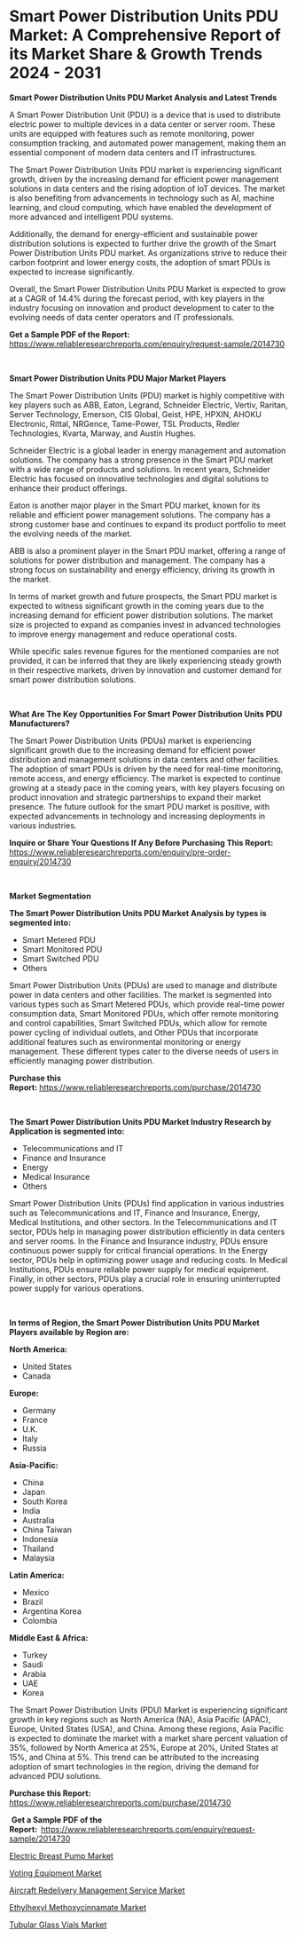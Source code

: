 <p><h1>Smart Power Distribution Units PDU Market: A Comprehensive Report of its Market Share & Growth Trends 2024 - 2031</h1></p><p><strong>Smart Power Distribution Units PDU Market Analysis and Latest Trends</strong></p>
<p><p>A Smart Power Distribution Unit (PDU) is a device that is used to distribute electric power to multiple devices in a data center or server room. These units are equipped with features such as remote monitoring, power consumption tracking, and automated power management, making them an essential component of modern data centers and IT infrastructures.</p><p>The Smart Power Distribution Units PDU market is experiencing significant growth, driven by the increasing demand for efficient power management solutions in data centers and the rising adoption of IoT devices. The market is also benefiting from advancements in technology such as AI, machine learning, and cloud computing, which have enabled the development of more advanced and intelligent PDU systems.</p><p>Additionally, the demand for energy-efficient and sustainable power distribution solutions is expected to further drive the growth of the Smart Power Distribution Units PDU market. As organizations strive to reduce their carbon footprint and lower energy costs, the adoption of smart PDUs is expected to increase significantly.</p><p>Overall, the Smart Power Distribution Units PDU Market is expected to grow at a CAGR of 14.4% during the forecast period, with key players in the industry focusing on innovation and product development to cater to the evolving needs of data center operators and IT professionals.</p></p>
<p><strong>Get a Sample PDF of the Report:&nbsp;</strong> <a href="https://www.reliableresearchreports.com/enquiry/request-sample/2014730">https://www.reliableresearchreports.com/enquiry/request-sample/2014730</a></p>
<p>&nbsp;</p>
<p><strong>Smart Power Distribution Units PDU Major Market Players</strong></p>
<p><p>The Smart Power Distribution Units (PDU) market is highly competitive with key players such as ABB, Eaton, Legrand, Schneider Electric, Vertiv, Raritan, Server Technology, Emerson, CIS Global, Geist, HPE, HPXIN, AHOKU Electronic, Rittal, NRGence, Tame-Power, TSL Products, Redler Technologies, Kvarta, Marway, and Austin Hughes.</p><p>Schneider Electric is a global leader in energy management and automation solutions. The company has a strong presence in the Smart PDU market with a wide range of products and solutions. In recent years, Schneider Electric has focused on innovative technologies and digital solutions to enhance their product offerings.</p><p>Eaton is another major player in the Smart PDU market, known for its reliable and efficient power management solutions. The company has a strong customer base and continues to expand its product portfolio to meet the evolving needs of the market.</p><p>ABB is also a prominent player in the Smart PDU market, offering a range of solutions for power distribution and management. The company has a strong focus on sustainability and energy efficiency, driving its growth in the market.</p><p>In terms of market growth and future prospects, the Smart PDU market is expected to witness significant growth in the coming years due to the increasing demand for efficient power distribution solutions. The market size is projected to expand as companies invest in advanced technologies to improve energy management and reduce operational costs.</p><p>While specific sales revenue figures for the mentioned companies are not provided, it can be inferred that they are likely experiencing steady growth in their respective markets, driven by innovation and customer demand for smart power distribution solutions.</p></p>
<p>&nbsp;</p>
<p><strong>What Are The Key Opportunities For Smart Power Distribution Units PDU Manufacturers?</strong></p>
<p><p>The Smart Power Distribution Units (PDUs) market is experiencing significant growth due to the increasing demand for efficient power distribution and management solutions in data centers and other facilities. The adoption of smart PDUs is driven by the need for real-time monitoring, remote access, and energy efficiency. The market is expected to continue growing at a steady pace in the coming years, with key players focusing on product innovation and strategic partnerships to expand their market presence. The future outlook for the smart PDU market is positive, with expected advancements in technology and increasing deployments in various industries.</p></p>
<p><strong>Inquire or Share Your Questions If Any Before Purchasing This Report:</strong> <a href="https://www.reliableresearchreports.com/enquiry/pre-order-enquiry/2014730">https://www.reliableresearchreports.com/enquiry/pre-order-enquiry/2014730</a></p>
<p>&nbsp;</p>
<p><strong>Market Segmentation</strong></p>
<p><strong>The Smart Power Distribution Units PDU Market Analysis by types is segmented into:</strong></p>
<p><ul><li>Smart Metered PDU</li><li>Smart Monitored PDU</li><li>Smart Switched PDU</li><li>Others</li></ul></p>
<p><p>Smart Power Distribution Units (PDUs) are used to manage and distribute power in data centers and other facilities. The market is segmented into various types such as Smart Metered PDUs, which provide real-time power consumption data, Smart Monitored PDUs, which offer remote monitoring and control capabilities, Smart Switched PDUs, which allow for remote power cycling of individual outlets, and Other PDUs that incorporate additional features such as environmental monitoring or energy management. These different types cater to the diverse needs of users in efficiently managing power distribution.</p></p>
<p><strong>Purchase this Report:&nbsp;</strong><a href="https://www.reliableresearchreports.com/purchase/2014730">https://www.reliableresearchreports.com/purchase/2014730</a></p>
<p>&nbsp;</p>
<p><strong>The Smart Power Distribution Units PDU Market Industry Research by Application is segmented into:</strong></p>
<p><ul><li>Telecommunications and IT</li><li>Finance and Insurance</li><li>Energy</li><li>Medical Insurance</li><li>Others</li></ul></p>
<p><p>Smart Power Distribution Units (PDUs) find application in various industries such as Telecommunications and IT, Finance and Insurance, Energy, Medical Institutions, and other sectors. In the Telecommunications and IT sector, PDUs help in managing power distribution efficiently in data centers and server rooms. In the Finance and Insurance industry, PDUs ensure continuous power supply for critical financial operations. In the Energy sector, PDUs help in optimizing power usage and reducing costs. In Medical Institutions, PDUs ensure reliable power supply for medical equipment. Finally, in other sectors, PDUs play a crucial role in ensuring uninterrupted power supply for various operations.</p></p>
<p>&nbsp;</p>
<p><strong>In terms of Region, the Smart Power Distribution Units PDU Market Players available by Region are:</strong></p>
<p>
    <p> <strong> North America: </strong>
        <ul>
            <li>United States</li>
            <li>Canada</li>
        </ul>
        </p> 
    <p> <strong> Europe: </strong>
        <ul>
            <li>Germany</li>
            <li>France</li>
            <li>U.K.</li>
            <li>Italy</li>
            <li>Russia</li>
        </ul>
        </p> 
    <p> <strong> Asia-Pacific: </strong>
        <ul>
            <li>China</li>
            <li>Japan</li>
            <li>South Korea</li>
            <li>India</li>
            <li>Australia</li>
            <li>China Taiwan</li>
            <li>Indonesia</li>
            <li>Thailand</li>
            <li>Malaysia</li>
        </ul>
        </p> 
    <p> <strong> Latin America: </strong>
        <ul>
            <li>Mexico</li>
            <li>Brazil</li>
            <li>Argentina Korea</li>
            <li>Colombia</li>
        </ul>
        </p> 
    <p> <strong> Middle East & Africa: </strong>
        <ul>
            <li>Turkey</li>
            <li>Saudi</li>
            <li>Arabia</li>
            <li>UAE</li>
            <li>Korea</li>
        </ul>
    </p>
    </p>
<p><p>The Smart Power Distribution Units (PDU) Market is experiencing significant growth in key regions such as North America (NA), Asia Pacific (APAC), Europe, United States (USA), and China. Among these regions, Asia Pacific is expected to dominate the market with a market share percent valuation of 35%, followed by North America at 25%, Europe at 20%, United States at 15%, and China at 5%. This trend can be attributed to the increasing adoption of smart technologies in the region, driving the demand for advanced PDU solutions.</p></p>
<p><strong>Purchase this Report: </strong><a href="https://www.reliableresearchreports.com/purchase/2014730">https://www.reliableresearchreports.com/purchase/2014730</a></p>
<p>&nbsp;<strong>Get a Sample PDF of the Report:&nbsp;&nbsp;</strong><a href="https://www.reliableresearchreports.com/enquiry/request-sample/2014730">https://www.reliableresearchreports.com/enquiry/request-sample/2014730</a></p>
<p><strong></strong></p>
<p><p><a href="https://view.publitas.com/reportprime-1/electric-breast-pump-market-size-market-trends-and-growth-outlook-forecasted-for-period-from-2024-to-2031/">Electric Breast Pump Market</a></p><p><a href="https://automatic-knee-4c7.notion.site/Insights-into-Voting-Equipment-Market-Size-Analysing-Market-Share-Trends-and-Growth-from-2024-to--302ada0b61de4c2b867c5aef14fe9905">Voting Equipment Market</a></p><p><a href="https://sulfuric-clavicle-d39.notion.site/Aircraft-Redelivery-Management-Service-Market-Research-Report-Unlocks-Analysis-on-the-Market-Financi-055cc83f3830451b9afaeaf29ffe3517">Aircraft Redelivery Management Service Market</a></p><p><a href="https://view.publitas.com/reportprime-1/ethylhexyl-methoxycinnamate-market-with-the-goal-of-estimating-the-market-size-and-future-growth-potential-of-various-market-segments-based-on-component-applications-end-user-and-region/">Ethylhexyl Methoxycinnamate Market</a></p><p><a href="https://sulfuric-clavicle-d39.notion.site/Tubular-Glass-Vials-Market-Insights-Market-Players-and-Forecast-Till-2031-96d8c6ddd33f41d9b6a51cec5de3a71f">Tubular Glass Vials Market</a></p></p>